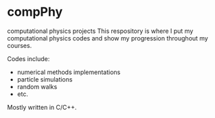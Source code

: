 # compPhy
computational physics projects
This respository is where I put my computational physics codes and show my progression throughout my courses.

Codes include:
- numerical methods implementations
- particle simulations
- random walks
- etc.

Mostly written in C/C++. 
